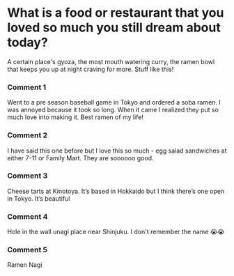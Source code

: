 # What is a food or restaurant that you loved so much you still dream about today?

A certain place's gyoza, the most mouth watering curry, the ramen bowl that keeps you up at night craving for more. Stuff like this! 

### Comment 1

Went to a pre season baseball game in Tokyo and ordered a soba ramen. I was annoyed because it took so long. When it came I realized they put so much love into making it. Best ramen of my life!

### Comment 2

I have said this one before but I love this so much - egg salad sandwiches at either 7-11 or Family Mart. They are soooooo good.

### Comment 3

Cheese tarts at Kinotoya. It’s based in Hokkaido but I think there’s one open in Tokyo. It’s beautiful

### Comment 4

Hole in the wall unagi place near Shinjuku. I don't remember the name 😭😭

### Comment 5

Ramen Nagi

